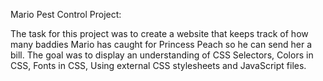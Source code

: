 Mario Pest Control Project:

The task for this project was to create a website that keeps track of how many baddies Mario has caught for Princess Peach so he can send her a bill. The goal was to display an understanding of CSS Selectors, Colors in CSS, Fonts in CSS, Using external CSS stylesheets and JavaScript files.
